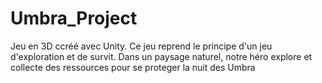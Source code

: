 # Umbra_Project
Jeu en 3D ccréé avec Unity. Ce jeu reprend le principe d'un jeu d'exploration et de survit. Dans un paysage naturel, notre héro explore et collecte des ressources pour se proteger la nuit des Umbra

